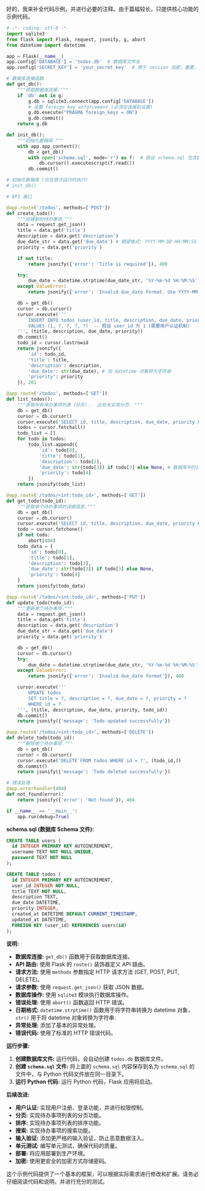好的，我来补全代码示例，并进行必要的注释。由于篇幅较长，只提供核心功能的示例代码。

```python
# -*- coding: utf-8 -*-
import sqlite3
from flask import Flask, request, jsonify, g, abort
from datetime import datetime

app = Flask(__name__)
app.config['DATABASE'] = 'todos.db'  # 数据库文件名
app.config['SECRET_KEY'] = 'your_secret_key'  # 用于 session 加密，重要，请修改

# 数据库连接函数
def get_db():
    """获取数据库连接."""
    if 'db' not in g:
        g.db = sqlite3.connect(app.config['DATABASE'])
        # 设置 foreign key enforcement (必须在连接后设置)
        g.db.execute("PRAGMA foreign_keys = ON")
        g.db.commit()
    return g.db

def init_db():
    """初始化数据库."""
    with app.app_context():
        db = get_db()
        with open('schema.sql', mode='r') as f:  # 假设 schema.sql 包含数据库 schema
            db.cursor().executescript(f.read())
        db.commit()

# 初始化数据库 (仅在首次运行时执行)
# init_db()

# API 接口

@app.route('/todos', methods=['POST'])
def create_todo():
    """创建新的待办事项."""
    data = request.get_json()
    title = data.get('title')
    description = data.get('description')
    due_date_str = data.get('due_date') # 期望格式: YYYY-MM-DD HH:MM:SS
    priority = data.get('priority')

    if not title:
        return jsonify({'error': 'Title is required'}), 400

    try:
        due_date = datetime.strptime(due_date_str, '%Y-%m-%d %H:%M:%S') if due_date_str else None
    except ValueError:
        return jsonify({'error': 'Invalid due_date format. Use YYYY-MM-DD HH:MM:SS'}), 400

    db = get_db()
    cursor = db.cursor()
    cursor.execute('''
        INSERT INTO todos (user_id, title, description, due_date, priority)
        VALUES (1, ?, ?, ?, ?)  -- 假设 user_id 为 1 (需要用户认证机制)
    ''', (title, description, due_date, priority))
    db.commit()
    todo_id = cursor.lastrowid
    return jsonify({
        'id': todo_id,
        'title': title,
        'description': description,
        'due_date': str(due_date), # 将 datetime 对象转为字符串
        'priority': priority
    }), 201

@app.route('/todos', methods=['GET'])
def list_todos():
    """获取所有待办事项列表（分页）.  此处未实现分页. """
    db = get_db()
    cursor = db.cursor()
    cursor.execute('SELECT id, title, description, due_date, priority FROM todos')
    todos = cursor.fetchall()
    todo_list = []
    for todo in todos:
        todo_list.append({
            'id': todo[0],
            'title': todo[1],
            'description': todo[2],
            'due_date': str(todo[3]) if todo[3] else None, # 数据库中的日期转换为字符串
            'priority': todo[4]
        })
    return jsonify(todo_list)

@app.route('/todos/<int:todo_id>', methods=['GET'])
def get_todo(todo_id):
    """获取单个待办事项的详细信息."""
    db = get_db()
    cursor = db.cursor()
    cursor.execute('SELECT id, title, description, due_date, priority FROM todos WHERE id = ?', (todo_id,))
    todo = cursor.fetchone()
    if not todo:
        abort(404)
    todo_data = {
        'id': todo[0],
        'title': todo[1],
        'description': todo[2],
        'due_date': str(todo[3]) if todo[3] else None,
        'priority': todo[4]
    }
    return jsonify(todo_data)

@app.route('/todos/<int:todo_id>', methods=['PUT'])
def update_todo(todo_id):
    """更新单个待办事项."""
    data = request.get_json()
    title = data.get('title')
    description = data.get('description')
    due_date_str = data.get('due_date')
    priority = data.get('priority')

    db = get_db()
    cursor = db.cursor()
    try:
        due_date = datetime.strptime(due_date_str, '%Y-%m-%d %H:%M:%S') if due_date_str else None
    except ValueError:
        return jsonify({'error': 'Invalid due_date format'}), 400

    cursor.execute('''
        UPDATE todos
        SET title = ?, description = ?, due_date = ?, priority = ?
        WHERE id = ?
    ''', (title, description, due_date, priority, todo_id))
    db.commit()
    return jsonify({'message': 'Todo updated successfully'})

@app.route('/todos/<int:todo_id>', methods=['DELETE'])
def delete_todo(todo_id):
    """删除单个待办事项."""
    db = get_db()
    cursor = db.cursor()
    cursor.execute('DELETE FROM todos WHERE id = ?', (todo_id,))
    db.commit()
    return jsonify({'message': 'Todo deleted successfully'})

# 错误处理
@app.errorhandler(404)
def not_found(error):
    return jsonify({'error': 'Not found'}), 404

if __name__ == '__main__':
    app.run(debug=True)
```

**schema.sql (数据库 Schema 文件):**

```sql
CREATE TABLE users (
  id INTEGER PRIMARY KEY AUTOINCREMENT,
  username TEXT NOT NULL UNIQUE,
  password TEXT NOT NULL
);

CREATE TABLE todos (
  id INTEGER PRIMARY KEY AUTOINCREMENT,
  user_id INTEGER NOT NULL,
  title TEXT NOT NULL,
  description TEXT,
  due_date DATETIME,
  priority INTEGER,
  created_at DATETIME DEFAULT CURRENT_TIMESTAMP,
  updated_at DATETIME,
  FOREIGN KEY (user_id) REFERENCES users(id)
);
```

**说明:**

*   **数据库连接:** `get_db()` 函数用于获取数据库连接。
*   **API 路由:** 使用 Flask 的 `route()` 装饰器定义 API 路由。
*   **请求方法:**  使用 `methods` 参数指定 HTTP 请求方法 (GET, POST, PUT, DELETE)。
*   **请求参数:**  使用 `request.get_json()` 获取 JSON 数据。
*   **数据库操作:** 使用 `sqlite3` 模块执行数据库操作。
*   **错误处理:** 使用 `abort()` 函数返回 HTTP 错误。
*   **日期格式:** `datetime.strptime()` 函数用于将字符串转换为 datetime 对象，`str()` 用于将 datetime 对象转换为字符串.
*   **异常处理:** 添加了基本的异常处理。
*   **错误代码:**  使用了标准的 HTTP 错误代码。

**运行步骤:**

1.  **创建数据库文件:** 运行代码，会自动创建 `todos.db` 数据库文件。
2.  **创建 `schema.sql` 文件:**  将上面的 `schema.sql` 内容保存到名为 `schema.sql` 的文件中，与 Python 代码文件放在同一目录下。
3.  **运行 Python 代码:** 运行 Python 代码，Flask 应用将启动。

**后续改进:**

*   **用户认证:** 实现用户注册、登录功能，并进行权限控制。
*   **分页:** 实现待办事项列表的分页功能。
*   **排序:** 实现待办事项列表的排序功能。
*   **搜索:** 实现待办事项的搜索功能。
*   **输入验证:** 添加更严格的输入验证，防止恶意数据注入。
*   **单元测试:** 编写单元测试，确保代码的质量。
*   **部署:**  将应用部署到生产环境。
*  **加密:** 使用更安全的加密方式存储密码。

这个示例代码提供了一个基本的框架，可以根据实际需求进行修改和扩展。请务必仔细阅读代码和说明，并进行充分的测试。